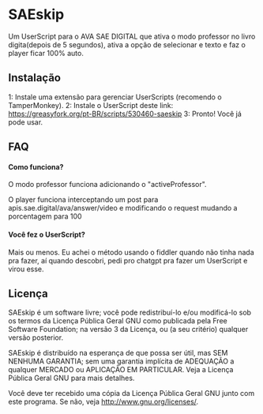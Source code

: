 
# SAEskip

Um UserScript para o AVA SAE DIGITAL que ativa o modo professor no livro digita(depois de 5 segundos), ativa a opção de selecionar e texto e faz o player ficar 100% auto.



## Instalação

1: Instale uma extensão para gerenciar UserScripts (recomendo o TamperMonkey).
2: Instale o UserScript deste link: https://greasyfork.org/pt-BR/scripts/530460-saeskip
3: Pronto! Você já pode usar.

    
## FAQ

#### Como funciona?

O modo professor funciona adicionando o "activeProfessor".

O player funciona interceptando um post para apis.sae.digital/ava/answer/video e modificando o request mudando a porcentagem para 100

#### Você fez o UserScript?

Mais ou menos. Eu achei o método usando o fiddler quando não tinha nada pra fazer, aí quando descobri, pedi pro chatgpt pra fazer um UserScript e virou esse. 

## Licença
 
SAEskip é um software livre; você pode redistribuí-lo e/ou
modificá-lo sob os termos da Licença Pública Geral GNU como publicada
pela Free Software Foundation; na versão 3 da Licença, ou
(a seu critério) qualquer versão posterior.

SAEskip é distribuído na esperança de que possa ser útil,
mas SEM NENHUMA GARANTIA; sem uma garantia implícita de ADEQUAÇÃO
a qualquer MERCADO ou APLICAÇÃO EM PARTICULAR. Veja a
Licença Pública Geral GNU para mais detalhes.

Você deve ter recebido uma cópia da Licença Pública Geral GNU junto
com este programa. Se não, veja <http://www.gnu.org/licenses/>.

